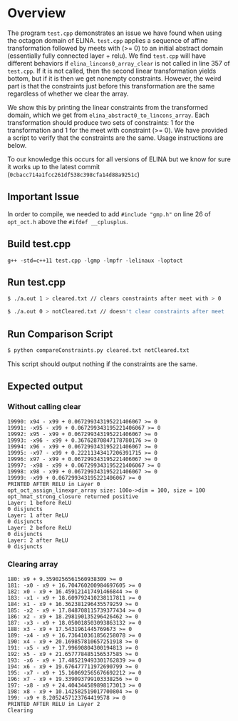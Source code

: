 # Overview
The program ```test.cpp``` demonstrates an issue we have found when using the octagon domain of ELINA. ```test.cpp``` applies a sequence of affine transformation followed by meets with (>= 0) to an initial abstract domain (essentially fully connected layer + relu). We find ```test.cpp``` will have different behaviors if ```elina_lincons0_array_clear``` is not called in line 357 of ```test.cpp```. If it is not called, then the second linear transformation yields bottom, but if it is then we get nonempty constraints. However, the weird part is that the constraints just before this transformation are the same regardless of whether we clear the array.

We show this by printing the linear constraints from the transformed domain, which we get from ```elina_abstract0_to_lincons_array```. Each transformation should produce two sets of constraints: 1 for the transformation and 1 for the meet with constraint (>= 0). We have provided a script to verify that the constraints are the same. Usage instructions are below. 

To our knowledge this occurs for all versions of ELINA but we know for sure it works up to the latest commit (```0cbacc714a1fcc261df538c398cfa14d88a9251c```)
## Important Issue
In order to compile, we needed to add ```#include "gmp.h"``` on line 26 of ```opt_oct.h``` above the ```#ifdef __cplusplus```. 

## Build test.cpp
```g++ -std=c++11 test.cpp -lgmp -lmpfr -lelinaux -loptoct```

## Run test.cpp
```bash
$ ./a.out 1 > cleared.txt // clears constraints after meet with > 0
```
```bash
$ ./a.out 0 > notCleared.txt // doesn't clear constraints after meet
```

## Run Comparison Script
```bash
$ python compareConstraints.py cleared.txt notCleared.txt
```

This script should output nothing if the constraints are the same. 


## Expected output

### Without calling clear
```
19990: x94 - x99 + 0.067299343195221406067 >= 0
19991: -x95 - x99 + 0.067299343195221406067 >= 0
19992: x95 - x99 + 0.067299343195221406067 >= 0
19993: -x96 - x99 + 0.36762870847178780176 >= 0
19994: x96 - x99 + 0.067299343195221406067 >= 0
19995: -x97 - x99 + 0.22211343417206391715 >= 0
19996: x97 - x99 + 0.067299343195221406067 >= 0
19997: -x98 - x99 + 0.067299343195221406067 >= 0
19998: x98 - x99 + 0.067299343195221406067 >= 0
19999: -x99 + 0.067299343195221406067 >= 0
PRINTED AFTER RELU in Layer 0
opt_oct_assign_linexpr_array size: 100o->dim = 100, size = 100
opt_hmat_strong_closure returned positive
Layer: 1 before ReLU
0 disjuncts
Layer: 1 after ReLU
0 disjuncts
Layer: 2 before ReLU
0 disjuncts
Layer: 2 after ReLU
0 disjuncts
```

### Clearing array
```
180: x9 + 9.3590256561560938309 >= 0
181: -x0 - x9 + 16.704760200984697605 >= 0
182: x0 - x9 + 16.459121417491466844 >= 0
183: -x1 - x9 + 18.609792410238117811 >= 0
184: x1 - x9 + 16.362381296435579259 >= 0
185: -x2 - x9 + 17.848708115739377434 >= 0
186: x2 - x9 + 18.298190135296426462 >= 0
187: -x3 - x9 + 18.050018503093863132 >= 0
188: x3 - x9 + 17.5431961445769673 >= 0
189: -x4 - x9 + 16.736410361856258078 >= 0
190: x4 - x9 + 20.169857810657251918 >= 0
191: -x5 - x9 + 17.99690804300194813 >= 0
192: x5 - x9 + 21.657778485156537585 >= 0
193: -x6 - x9 + 17.485219493301762839 >= 0
194: x6 - x9 + 19.676477711972690799 >= 0
195: -x7 - x9 + 15.160692565676692212 >= 0
196: x7 - x9 + 19.339093799103338256 >= 0
197: -x8 - x9 + 24.404344589898173013 >= 0
198: x8 - x9 + 10.142582519017700804 >= 0
199: -x9 + 8.2052457123764419578 >= 0
PRINTED AFTER RELU in Layer 2
Clearing
```
